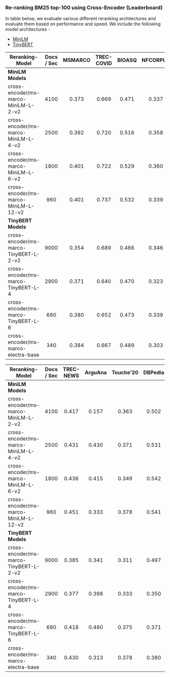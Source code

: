 ### Re-ranking BM25 top-100 using Cross-Encoder (Leaderboard)

In table below, we evaluate various different reranking architectures and evaluate them based on performance and speed. We include the following model architectures - 

- [MiniLM](https://www.sbert.net/docs/pretrained-models/ce-msmarco.html)
- [TinyBERT](https://www.sbert.net/docs/pretrained-models/ce-msmarco.html)


| Reranking-Model                        |Docs / Sec| MSMARCO | TREC-COVID | BIOASQ |NFCORPUS| NQ   |HOTPOT-QA| FIQA |SIGNAL-1M|
| ----------------------------------     |:------:  | :-----: | :--------: | :-----:|:------:| :--: |:------:| :--: |:--------:|
| **MiniLM Models**                      | |
| cross-encoder/ms-marco-MiniLM-L-2-v2   | 4100     |  0.373  |   0.669    | 0.471  | 0.337  |0.465 | 0.655  | 0.278| 0.334  |
| cross-encoder/ms-marco-MiniLM-L-4-v2   | 2500     |  0.392  |   0.720    | 0.516  | 0.358  |0.509 | 0.699  | 0.327| 0.350  |
| cross-encoder/ms-marco-MiniLM-L-6-v2   | 1800     |  0.401  |   0.722    | 0.529  | 0.360  |0.530 | 0.712  | 0.334| 0.351  |
| cross-encoder/ms-marco-MiniLM-L-12-v2  |  960     |  0.401  |   0.737    | 0.532  | 0.339  |0.531 | 0.717  | 0.336| 0.348  |
| **TinyBERT Models**                    | |
| cross-encoder/ms-marco-TinyBERT-L-2-v2 | 9000     |  0.354  |   0.689    | 0.466  | 0.346  |0.444 | 0.650  | 0.270| 0.338  |
| cross-encoder/ms-marco-TinyBERT-L-4    | 2900     |  0.371  |   0.640    | 0.470  | 0.323  |      | 0.679  | 0.260| 0.312  |
| cross-encoder/ms-marco-TinyBERT-L-6    | 680      |  0.380  |   0.652    | 0.473  | 0.339  |      | 0.682  | 0.305| 0.314  |
| cross-encoder/ms-marco-electra-base    | 340      |  0.384  |   0.667    | 0.489  | 0.303  |0.516 | 0.701  | 0.326| 0.308  |


| Reranking-Model                        |Docs / Sec| TREC-NEWS |ArguAna| Touche'20| DBPedia |SCIDOCS| FEVER |Clim.-FEVER| SciFact |
| -----------------------------------    |:-------: | :-------: |:-----:| :-----:  | :-----: |:-----:| :---: |:--------: | :-----: |
| **MiniLM Models**                      | |
| cross-encoder/ms-marco-MiniLM-L-2-v2   | 4100     |  0.417    | 0.157 |  0.363   |  0.502  | 0.145 | 0.759 |  0.215    |  0.607  |
| cross-encoder/ms-marco-MiniLM-L-4-v2   | 2500     |  0.431    | 0.430 |  0.371   |  0.531  | 0.156 | 0.775 |  0.228    |  0.680  |
| cross-encoder/ms-marco-MiniLM-L-6-v2   | 1800     |  0.436    | 0.415 |  0.349   |  0.542  | 0.164 | 0.802 |  0.240    |  0.682  |
| cross-encoder/ms-marco-MiniLM-L-12-v2  |  960     |  0.451    | 0.333 |  0.378   |  0.541  | 0.165 | 0.814 |  0.250    |  0.680  |
| **TinyBERT Models**                    | |
| cross-encoder/ms-marco-TinyBERT-L-2-v2 | 9000     |  0.385    | 0.341 |  0.311   |  0.497  | 0.151 | 0.647 |  0.173    |  0.662  |
| cross-encoder/ms-marco-TinyBERT-L-4    | 2900     |  0.377    | 0.398 |  0.333   |  0.350  | 0.149 | 0.760 |  0.194    |  0.658  |
| cross-encoder/ms-marco-TinyBERT-L-6    | 680      |  0.418    | 0.480 |  0.375   |  0.371  | 0.143 | 0.789 |  0.237    |  0.645  |
| cross-encoder/ms-marco-electra-base    | 340      |  0.430    | 0.313 |  0.378   |  0.380  | 0.154 | 0.793 |  0.246    |  0.524  |